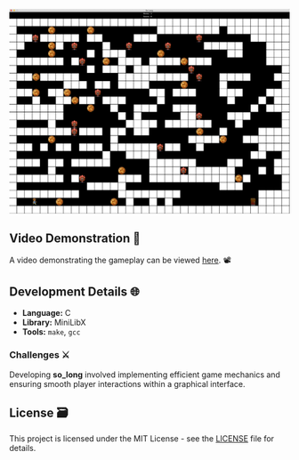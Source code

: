 ![so_long Gameplay](https://github.com/M03TAHALLA/42-cursus-1337MED-/blob/main/so_long/so_long.png)

## Video Demonstration 🎥

A video demonstrating the gameplay can be viewed [here](https://github.com/M03TAHALLA/42-cursus-1337MED-/blob/main/so_long/so_long.mov). 📽️

## Development Details 🌐

- **Language:** C
- **Library:** MiniLibX
- **Tools:** `make`, `gcc`

### Challenges ⚔️
Developing **so_long** involved implementing efficient game mechanics and ensuring smooth player interactions within a graphical interface.

## License 🗃️

This project is licensed under the MIT License - see the [LICENSE](LICENSE) file for details.
